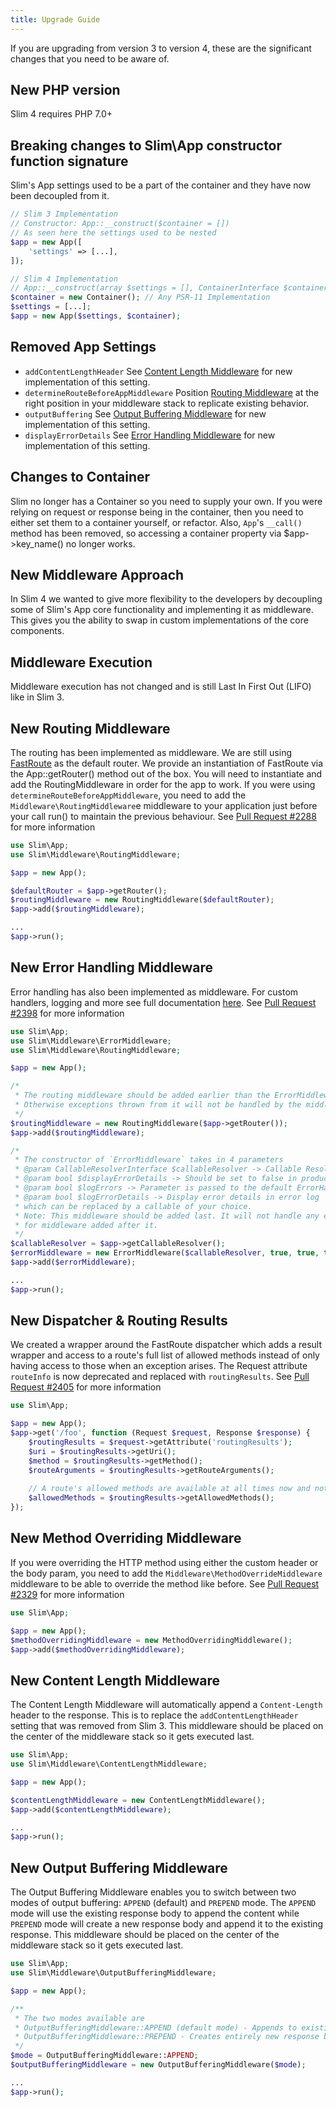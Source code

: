 ```yaml
---
title: Upgrade Guide
---
```


If you are upgrading from version 3 to version 4, these are the significant changes that
you need to be aware of.

## New PHP version
Slim 4 requires PHP 7.0+

## Breaking changes to Slim\App constructor function signature
Slim's App settings used to be a part of the container and they have now been decoupled from it.
```php
// Slim 3 Implementation
// Constructor: App::__construct($container = [])
// As seen here the settings used to be nested
$app = new App([
    'settings' => [...],
]);

// Slim 4 Implementation
// App::__construct(array $settings = [], ContainerInterface $container)
$container = new Container(); // Any PSR-11 Implementation
$settings = [...];
$app = new App($settings, $container);
```

## Removed App Settings
- `addContentLengthHeader` See [Content Length Middleware](/docs/v4/middleware/content-length.html) for new implementation of this setting.
- `determineRouteBeforeAppMiddleware` Position [Routing Middleware](/docs/v4/middleware/routing.html) at the right position in your middleware stack to replicate existing behavior.
- `outputBuffering` See [Output Buffering Middleware](/docs/v4/middleware/output-buffering.html) for new implementation of this setting.
- `displayErrorDetails` See [Error Handling Middleware](/docs/v4/middleware/error-handling.html) for new implementation of this setting.

## Changes to Container
Slim no longer has a Container so you need to supply your own. If you were relying on request or response being in the container, then you need to either set them to a container yourself, or refactor. Also, `App`'s `__call()` method has been removed, so accessing a container property via $app->key_name() no longer works.

## New Middleware Approach
In Slim 4 we wanted to give more flexibility to the developers by decoupling some of Slim's App core functionality and implementing it as middleware. This gives you the ability to swap in custom implementations of the core components.

## Middleware Execution
Middleware execution has not changed and is still Last In First Out (LIFO) like in Slim 3.

## New Routing Middleware
The routing has been implemented as middleware. We are still using [FastRoute](https://github.com/nikic/FastRoute) as the default router.
We provide an instantiation of FastRoute via the App::getRouter() method out of the box. You will need to instantiate and add the RoutingMiddleware in order for the app to work.
If you were using `determineRouteBeforeAppMiddleware`, you need to add the `Middleware\RoutingMiddleware`e middleware to your application just before your call run() to maintain the previous behaviour.
See [Pull Request #2288](https://github.com/slimphp/Slim/pull/2288) for more information

```php
use Slim\App;
use Slim\Middleware\RoutingMiddleware;

$app = new App();

$defaultRouter = $app->getRouter();
$routingMiddleware = new RoutingMiddleware($defaultRouter);
$app->add($routingMiddleware);

...
$app->run();
```

## New Error Handling Middleware
Error handling has also been implemented as middleware.
For custom handlers, logging and more see full documentation [here](/docs/handlers/error.html).
See [Pull Request #2398](https://github.com/slimphp/Slim/pull/2398) for more information
```php
use Slim\App;
use Slim\Middleware\ErrorMiddleware;
use Slim\Middleware\RoutingMiddleware;

$app = new App();

/*
 * The routing middleware should be added earlier than the ErrorMiddleware
 * Otherwise exceptions thrown from it will not be handled by the middleware
 */
$routingMiddleware = new RoutingMiddleware($app->getRouter());
$app->add($routingMiddleware);

/*
 * The constructor of `ErrorMiddleware` takes in 4 parameters
 * @param CallableResolverInterface $callableResolver -> Callable Resolver Interface of your choice
 * @param bool $displayErrorDetails -> Should be set to false in production
 * @param bool $logErrors -> Parameter is passed to the default ErrorHandler
 * @param bool $logErrorDetails -> Display error details in error log
 * which can be replaced by a callable of your choice.
 * Note: This middleware should be added last. It will not handle any exceptions/errors
 * for middleware added after it.
 */
$callableResolver = $app->getCallableResolver();
$errorMiddleware = new ErrorMiddleware($callableResolver, true, true, true);
$app->add($errorMiddleware);

...
$app->run();
```

## New Dispatcher & Routing Results
We created a wrapper around the FastRoute dispatcher which adds a result wrapper and access to a route's full list of allowed methods instead of only having access to those when an exception arises.
The Request attribute `routeInfo` is now deprecated and replaced with `routingResults`.
See [Pull Request #2405](https://github.com/slimphp/Slim/pull/2405) for more information
```php
use Slim\App;

$app = new App();
$app->get('/foo', function (Request $request, Response $response) {
    $routingResults = $request->getAttribute('routingResults');
    $uri = $routingResults->getUri();
    $method = $routingResults->getMethod();
    $routeArguments = $routingResults->getRouteArguments();
    
    // A route's allowed methods are available at all times now and not only when an error arises like in Slim 3
    $allowedMethods = $routingResults->getAllowedMethods();
});
```

## New Method Overriding Middleware
If you were overriding the HTTP method using either the custom header or the body param, you need to add the `Middleware\MethodOverrideMiddleware` middleware to be able to override the method like before.
See [Pull Request #2329](https://github.com/slimphp/Slim/pull/2329) for more information
```php
use Slim\App;

$app = new App();
$methodOverridingMiddleware = new MethodOverridingMiddleware();
$app->add($methodOverridingMiddleware);
```


## New Content Length Middleware
The Content Length Middleware will automatically append a `Content-Length` header to the response. This is to replace the `addContentLengthHeader` setting that was removed from Slim 3. This middleware should be placed on the center of the middleware stack so it gets executed last.
```php
use Slim\App;
use Slim\Middleware\ContentLengthMiddleware;

$app = new App();

$contentLengthMiddleware = new ContentLengthMiddleware();
$app->add($contentLengthMiddleware);

...
$app->run();
```

## New Output Buffering Middleware
The Output Buffering Middleware enables you to switch between two modes of output buffering: `APPEND` (default) and `PREPEND` mode. The `APPEND` mode will use the existing response body to append the content while `PREPEND` mode will create a new response body and append it to the existing response. This middleware should be placed on the center of the middleware stack so it gets executed last.
```php
use Slim\App;
use Slim\Middleware\OutputBufferingMiddleware;

$app = new App();

/**
 * The two modes available are
 * OutputBufferingMiddleware::APPEND (default mode) - Appends to existing response body
 * OutputBufferingMiddleware::PREPEND - Creates entirely new response body
 */
$mode = OutputBufferingMiddleware::APPEND;
$outputBufferingMiddleware = new OutputBufferingMiddleware($mode);

...
$app->run();
```